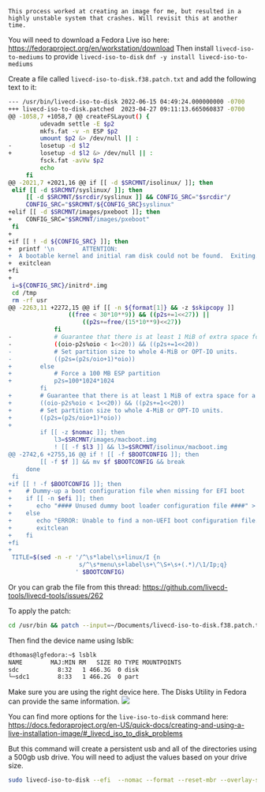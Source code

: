 ```
This process worked at creating an image for me, but resulted in a highly unstable system that crashes. Will revisit this at another time. 
```

You will need to download a Fedora Live iso here: https://fedoraproject.org/en/workstation/download
Then install `livecd-iso-to-mediums` to provide `livecd-iso-to-disk`
`dnf -y install livecd-iso-to-mediums`

Create a file called `livecd-iso-to-disk.f38.patch.txt` and add the following text to it:
```bash
--- /usr/bin/livecd-iso-to-disk 2022-06-15 04:49:24.000000000 -0700
+++ livecd-iso-to-disk.patched  2023-04-27 09:11:13.665060837 -0700
@@ -1058,7 +1058,7 @@ createFSLayout() {
         udevadm settle -E $p2
         mkfs.fat -v -n ESP $p2
         umount $p2 &> /dev/null || :
-        losetup -d $l2
+        losetup -d $l2 &> /dev/null || :
         fsck.fat -avVw $p2
         echo
     fi
@@ -2021,7 +2021,16 @@ if [[ -d $SRCMNT/isolinux/ ]]; then
 elif [[ -d $SRCMNT/syslinux/ ]]; then
     [[ -d $SRCMNT/$srcdir/syslinux ]] && CONFIG_SRC="$srcdir"/
     CONFIG_SRC="$SRCMNT/${CONFIG_SRC}syslinux"
+elif [[ -d $SRCMNT/images/pxeboot ]]; then
+    CONFIG_SRC="$SRCMNT/images/pxeboot"
 fi
+
+if [[ ! -d ${CONFIG_SRC} ]]; then
+  printf '\n        ATTENTION:
+  A bootable kernel and initial ram disk could not be found.  Exiting...\n'
+  exitclean
+fi
+
 i=${CONFIG_SRC}/initrd*.img
 cd /tmp
 rm -rf usr
@@ -2263,11 +2272,15 @@ if [[ -n ${format[1]} && -z $skipcopy ]]
                 ((free < 30*10**9)) && ((p2s+=1<<27)) ||
                     ((p2s+=free/(15*10**9)<<27))
             fi
-            # Guarantee that there is at least 1 MiB of extra space for a gap.
-            ((oio-p2s%oio < 1<<20)) && ((p2s+=1<<20))
-            # Set partition size to whole 4-MiB or OPT-IO units.
-            ((p2s=(p2s/oio+1)*oio))
+        else
+            # Force a 100 MB ESP partition
+            p2s=100*1024*1024
         fi
+        # Guarantee that there is at least 1 MiB of extra space for a gap.
+        ((oio-p2s%oio < 1<<20)) && ((p2s+=1<<20))
+        # Set partition size to whole 4-MiB or OPT-IO units.
+        ((p2s=(p2s/oio+1)*oio))
+
         if [[ -z $nomac ]]; then
             l3=$SRCMNT/images/macboot.img
             ! [[ -f $l3 ]] && l3=$SRCMNT/isolinux/macboot.img
@@ -2742,6 +2755,16 @@ if ! [[ -f $BOOTCONFIG ]]; then
         [[ -f $f ]] && mv $f $BOOTCONFIG && break
     done
 fi
+if [[ ! -f $BOOTCONFIG ]]; then
+    # Dummy-up a boot configuration file when missing for EFI boot
+    if [[ -n $efi ]]; then
+       echo "#### Unused dummy boot loader configuration file ####" > $BOOTCONFIG 
+    else
+       echo "ERROR: Unable to find a non-UEFI boot configuration file."
+       exitclean
+    fi
+fi
+
 TITLE=$(sed -n -r '/^\s*label\s+linux/I {n
                    s/^\s*menu\s+label\s+\^\S+\s+(.*)/\1/Ip;q}
                   ' $BOOTCONFIG)                               
```

Or you can grab the file from this thread: 
https://github.com/livecd-tools/livecd-tools/issues/262

To apply the patch:
```bash
cd /usr/bin && patch --input=~/Documents/livecd-iso-to-disk.f38.patch.txt livecd-iso-to-disk
```

Then find the device name using lsblk:
```bash
dthomas@lgfedora:~$ lsblk
NAME        MAJ:MIN RM   SIZE RO TYPE MOUNTPOINTS
sdc           8:32   1 466.3G  0 disk 
└─sdc1        8:33   1 466.2G  0 part 
```

Make sure you are using the right device here. The Disks Utility in Fedora can provide the same information. 
![](/images/Pasted%20image%2020240808100730.png)

You can find more options for the `live-iso-to-disk` command here: https://docs.fedoraproject.org/en-US/quick-docs/creating-and-using-a-live-installation-image/#_livecd_iso_to_disk_problems

But this command will create a persistent usb and all of the directories using a 500gb usb drive. You will need to adjust the values based on your drive size. 
```bash
sudo livecd-iso-to-disk --efi  --nomac --format --reset-mbr --overlay-size-mb 400000 ~/Downloads/Fedora-Workstation-Live-x86_64-40-1.14.iso /dev/sdc
```
